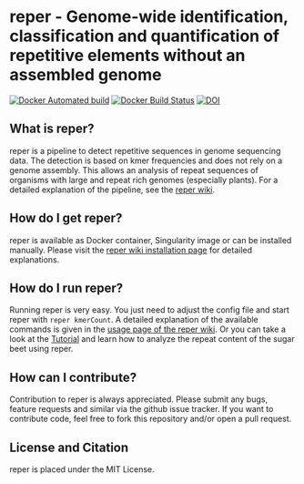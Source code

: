 # reper - Genome-wide identification, classification and quantification of repetitive elements without an assembled genome


[![Docker Automated build](https://img.shields.io/docker/automated/jrottenberg/ffmpeg.svg)](https://hub.docker.com/r/nterhoeven/reper/)
[![Docker Build Status](https://img.shields.io/docker/build/jrottenberg/ffmpeg.svg)](https://hub.docker.com/r/nterhoeven/reper/)
[![DOI](https://zenodo.org/badge/80427752.svg)](https://zenodo.org/badge/latestdoi/80427752)

## What is reper?
reper is a pipeline to detect repetitive sequences in genome sequencing data.
The detection is based on kmer frequencies and does not rely on a genome assembly.
This allows an analysis of repeat sequences of organisms with large and repeat rich
genomes (especially plants). For a detailed explanation of the pipeline, see the [reper wiki](https://github.com/nterhoeven/reper/wiki/How-does-reper-work%3F).


## How do I get reper?
reper is available as Docker container, Singularity image or can be installed manually.
Please visit the [reper wiki installation page](https://github.com/nterhoeven/reper/wiki/Installation) for detailed explanations.

## How do I run reper?
Running reper is very easy. You just need to adjust the config file and start reper with `reper kmerCount`.
A detailed explanation of the available commands is given in the [usage page of the reper wiki](https://github.com/nterhoeven/reper/wiki/Using-reper).
Or you can take a look at the [Tutorial](https://github.com/nterhoeven/reper/wiki/Tutorial) and learn how to analyze the
repeat content of the sugar beet using reper.


## How can I contribute?
Contribution to reper is always appreciated. Please submit any bugs, feature requests and similar via the github issue tracker.
If you want to contribute code, feel free to fork this repository and/or open a pull request.

## License and Citation
reper is placed under the MIT License. 

